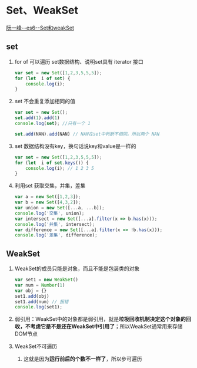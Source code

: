 # Set、WeakSet 

[阮一峰--es6--Set和weakSet](https://6e9de850.wiz06.com/wapp/pages/view/share/s/1KDuxg3NQx7G22jsfI2P8GS70b0yUr2b1QSS2w3I_43XdKT2)

## set

1. for of 可以遍历 set数据结构、说明set具有 iterator 接口

   ```js
   var set = new Set([1,2,3,5,5,5]);
   for (let  i of set) {
       console.log(i);
   }
   ```

2. set 不会重复添加相同的值

   ```js
   var set = new Set();
   set.add(1).add(1)
   console.log(set); //只有一个 1
   
   set.add(NAN).add(NAN) // NAN在set中判断不相同。所以两个 NAN
   ```

3. set 数据结构没有key，换句话说key和value是一样的

   ```js
   var set = new Set([1,2,3,5,5,5]);
   for (let  i of set.keys()) {
       console.log(i); // 1 2 3 5
   }
   ```

4. 利用set 获取交集，并集，差集

   ```js
   var a = new Set([1,2,3]);
   var b = new Set([4,3,2]);
   var union = new Set([...a, ...b]);
   console.log('交集', union);
   var intersect = new Set([...a].filter(x => b.has(x)));
   console.log('并集', intersect);
   var difference = new Set([...a].filter(x => !b.has(x)));
   console.log('差集', difference);
   ```

   

## WeakSet

1. WeakSet的成员只能是对象，而且不能是包装类的对象

   ```js
   var set1 = new WeakSet()
   var num = Number(1)
   var obj = {}
   set1.add(obj)
   set1.add(num) // 报错
   console.log(set1);
   ```

2. 弱引用：WeakSet中的对象都是弱引用，就是**垃圾回收机制决定这个对象的回收，不考虑它是不是还在WeakSet中引用了**；所以WeakSet通常用来存储DOM节点

3. WeakSet不可遍历

   1. 这就是因为**运行前后的个数不一样了**，所以步可遍历

